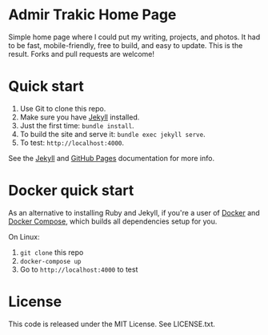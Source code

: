 # Admir Trakic Home Page

Simple home page where I could put my writing, projects, and photos. It had to be fast, mobile-friendly, free to build, and 
easy to update. This is the result. Forks and pull requests are welcome!


# Quick start

1. Use Git to clone this repo.
1. Make sure you have [Jekyll](http://jekyllrb.com/docs/installation/) installed.
1. Just the first time: `bundle install`.
1. To build the site and serve it: `bundle exec jekyll serve`.
1. To test: `http://localhost:4000`.

See the [Jekyll](http://jekyllrb.com/) and [GitHub Pages](https://pages.github.com/)
documentation for more info.

# Docker quick start

As an alternative to installing Ruby and Jekyll, if you're a user of
[Docker](https://www.docker.com/) and [Docker Compose](https://docs.docker.com/compose/), which builds all dependencies setup for you.

On Linux:

1. `git clone` this repo
2. `docker-compose up`
3. Go to `http://localhost:4000` to test

# License

This code is released under the MIT License. See LICENSE.txt.
